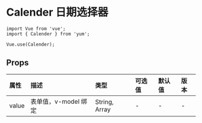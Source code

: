 # Calender 日期选择器

```JS
import Vue from 'vue';
import { Calender } from 'yum';

Vue.use(Calender);
```

## Props

| 属性 | 描述 | 类型 | 可选值 | 默认值 | 版本 |
| :- | :- | :- | :- | :- | :- |
| value | 表单值，v-model 绑定 | String, Array | - | - | - |
